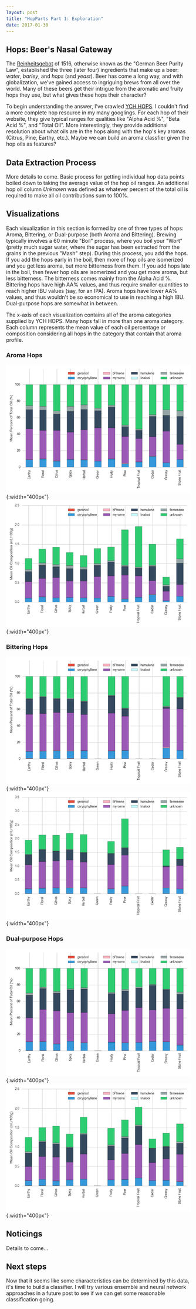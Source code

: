 ```yaml
---
layout: post
title: "HopParts Part 1: Exploration"
date: 2017-01-30
---
```


[aromaPCT-img]: https://github.com/jvahala/jvahala.github.io/blob/master/_posts/images/20170130/aroma-percent-oil-aromahops.png?raw=true "Aroma Hops by Percentage"
[bitteringPCT-img]: https://github.com/jvahala/jvahala.github.io/blob/master/_posts/images/20170130/aroma-percent-oil-bitteringhops.png?raw=true "Bittering Hops by Percentage"
[dualPCT-img]: https://github.com/jvahala/jvahala.github.io/blob/master/_posts/images/20170130/aroma-percent-oil-dualhops.png?raw=true "Dual-puspose Hops by Percentage"

[aroma-img]: https://github.com/jvahala/jvahala.github.io/blob/master/_posts/images/20170130/aroma-composition-oil-aromahops.png?raw=true "Aroma Hops by Composition"
[bittering-img]: https://github.com/jvahala/jvahala.github.io/blob/master/_posts/images/20170130/aroma-composition-oil-bitteringhops.png?raw=true "Bittering Hops by Composition"
[dual-img]: https://github.com/jvahala/jvahala.github.io/blob/master/_posts/images/20170130/aroma-composition-oil-dualhops.png?raw=true "Dual-purpose Hops by Composition" 


## Hops: Beer's Nasal Gateway
The [Reinheitsgebot](https://en.wikipedia.org/wiki/Reinheitsgebot) of 1516, otherwise known as the "German Beer Purity Law", established the three (later four) ingredients that make up a beer: *water*, *barley*, and *hops* (and *yeast*). Beer has come a long way, and with globalization, we've gained access to ingriguing brews from all over the world. Many of these beers get their intrigue from the aromatic and fruity hops they use, but what gives these hops their character? 

To begin understanding the answer, I've crawled [YCH HOPS](https://ychhops.com/varieties). I couldn't find a more complete hop resource in my many googlings. For each hop of their website, they give typical ranges for qualities like "Alpha Acid %", "Beta Acid %", and "Total Oil". More interestingly, they provide additional resolution about what oils are in the hops along with the hop's key aromas (Citrus, Pine, Earthy, etc.). Maybe we can build an aroma classfier given the hop oils as features? 

## Data Extraction Process
More details to come. Basic process for getting individual hop data points boiled down to taking the average value of the hop oil ranges. An additional hop oil column *Unknown* was defined as whatever percent of the total oil is required to make all oil contributions sum to 100%. 

## Visualizations
Each visualization in this section is formed by one of three types of hops: Aroma, Bittering, or Dual-purpose (both Aroma and Bittering). Brewing typically involves a 60 minute "Boil" process, where you boil your "Wort" (pretty much sugar water, where the sugar has been extracted from the grains in the previous "Mash" step). During this process, you add the hops. If you add the hops early in the boil, then more of hop oils are isomerized and you get less aroma, but more bitterness from them. If you add hops late in the boil, then fewer hop oils are isomerized and you get more aroma, but less bitterness. The bitterness comes mainly from the Alpha Acid %. Bittering hops have high AA% values, and thus require smaller quantities to reach higher IBU values (say, for an IPA). Aroma hops have lower AA% values, and thus wouldn't be so economical to use in reaching a high IBU. Dual-purpose hops are somewhat in between. 

The x-axis of each visualization contains all of the aroma categories supplied by YCH HOPS. Many hops fall in more than one aroma category. Each column represents the mean value of each oil percentage or composition considering all hops in the category that contain that aroma profile. 

### Aroma Hops
![alt text][aromaPCT-img]{:width="400px"}
![alt text][aroma-img]{:width="400px"}

### Bittering Hops
![alt text][bitteringPCT-img]{:width="400px"}
![alt text][bittering-img]{:width="400px"}

### Dual-purpose Hops
![alt text][dualPCT-img]{:width="400px"}
![alt text][dual-img]{:width="400px"}


## Noticings
Details to come...

## Next steps
Now that it seems like some characteristics can be determined by this data, it's time to build a classifier. I will try various ensemble and neural network approaches in a future post to see if we can get some reasonable classification going. 
